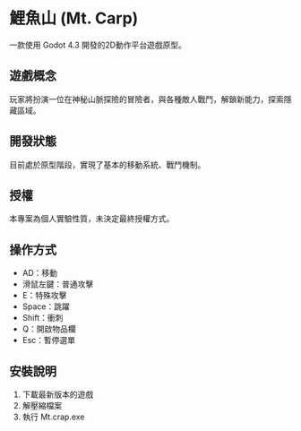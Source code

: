 # 鯉魚山 (Mt. Carp)

一款使用 Godot 4.3 開發的2D動作平台遊戲原型。

## 遊戲概念

玩家將扮演一位在神秘山脈探險的冒險者，與各種敵人戰鬥，解鎖新能力，探索隱藏區域。

## 開發狀態

目前處於原型階段，實現了基本的移動系統、戰鬥機制。


## 授權

本專案為個人實驗性質，未決定最終授權方式。


## 操作方式

- AD：移動
- 滑鼠左鍵：普通攻擊
- E：特殊攻擊
- Space：跳躍
- Shift：衝刺
- Q：開啟物品欄
- Esc：暫停選單


## 安裝說明

1. 下載最新版本的遊戲
2. 解壓縮檔案
3. 執行 Mt.crap.exe



